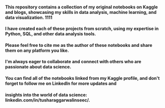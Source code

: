 #### This repository contains a collection of my original notebooks on Kaggle and blogs, showcasing my skills in data analysis, machine learning, and data visualization. 1111

#### I have created each of these projects from scratch, using my expertise in Python, SQL, and other data analysis tools.

#### Please feel free to cite me as the author of these notebooks and share them on any platform you like. 
#### I'm always eager to collaborate and connect with others who are passionate about data science. 
#### You can find all of the notebooks linked from my Kaggle profile, and don't forget to follow me on LinkedIn for more updates and 
#### insights into the world of data science: linkedin.com/in/tusharaggarwalinseec/.
